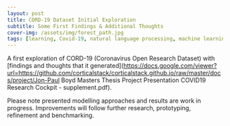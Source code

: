 ```yaml
---
layout: post
title: CORD-19 Dataset Initial Exploration
subtitle: Some First Findings & Additional Thoughts
cover-img: /assets/img/forest_path.jpg
tags: [learning, Covid-19, natural language processing, machine learning, data science]
---
```

A first exploration of CORD-19 (Coronavirus Open Research Dataset) with [findings and thoughts that it generated](https://docs.google.com/viewer?url=https://github.com/corticalstack/corticalstack.github.io/raw/master/docs/project/Jon-Paul Boyd Masters Thesis Project Presentation COVID19 Research Cockpit - supplement.pdf).

Please note presented modelling approaches and results are work in progress. Improvements will follow further research, prototyping, refinement and benchmarking.  
